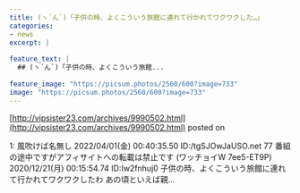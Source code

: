 ```yaml
---
title: (ヽ´ん`)「子供の時、よくこういう旅館に連れて行かれてワクワクした…」
categories:
- news
excerpt: |
  
feature_text: |
  ## (ヽ´ん`)「子供の時、よくこういう旅館...
  
feature_image: "https://picsum.photos/2560/600?image=733"
image: "https://picsum.photos/2560/600?image=733"
---
```


[http://vipsister23.com/archives/9990502.html](http://vipsister23.com/archives/9990502.html)
posted on 

<!--more-->

1: 風吹けば名無し 2022/04/01(金) 00:40:35.50 ID:/tgSJOwJaUSO.net 77 番組の途中ですがアフィサイトへの転載は禁止です (ワッチョイW 7ee5-ET9P) 2020/12/21(月) 00:15:54.74 ID:Iw2fnhuj0 子供の時、よくこういう旅館に連れて行かれてワクワクしたわ あの頃といえば親...
